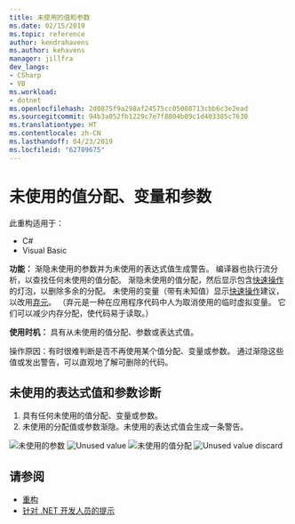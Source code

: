 ```yaml
---
title: 未使用的值和参数
ms.date: 02/15/2019
ms.topic: reference
author: kendrahavens
ms.author: kehavens
manager: jillfra
dev_langs:
- CSharp
- VB
ms.workload:
- dotnet
ms.openlocfilehash: 2d0875f9a298af24575cc05008713cbb6c3e2ead
ms.sourcegitcommit: 94b3a052fb1229c7e7f8804b09c1d403385c7630
ms.translationtype: HT
ms.contentlocale: zh-CN
ms.lasthandoff: 04/23/2019
ms.locfileid: "62789675"
---
```

# <a name="unused-value-assignments-variables-and-parameters"></a>未使用的值分配、变量和参数

此重构适用于：

- C#
- Visual Basic

**功能：** 渐隐未使用的参数并为未使用的表达式值生成警告。 编译器也执行流分析，以查找任何未使用的值分配。 渐隐未使用的值分配，然后显示包含[快速操作](../quick-actions.md)的灯泡，以删除多余的分配。 未使用的变量（带有未知值）显示[快速操作](../quick-actions.md)建议，以改用[弃元](/dotnet/csharp/discards)。 （弃元是一种在应用程序代码中人为取消使用的临时虚拟变量。 它们可以减少内存分配，使代码易于读取。）

**使用时机：** 具有从未使用的值分配、参数或表达式值。

操作原因：有时很难判断是否不再使用某个值分配、变量或参数。 通过渐隐这些值或发出警告，可以直观地了解可删除的代码。

## <a name="unused-expression-values-and-parameters-diagnostic"></a>未使用的表达式值和参数诊断

1. 具有任何未使用的值分配、变量或参数。
2. 未使用的分配值或参数渐隐。未使用的表达式值会生成一条警告。

  ![未使用的参数](media/unused-parameter.png)
  ![Unused value](media/unused-value.png)
  ![未使用的值分配](media/unused-value-assignment.png)
  ![Unused value discard](media/unused-value-discard.png)

## <a name="see-also"></a>请参阅

- [重构](../refactoring-in-visual-studio.md)
- [针对 .NET 开发人员的提示](../../ide/visual-studio-2017-for-dotnet-developers.md)
